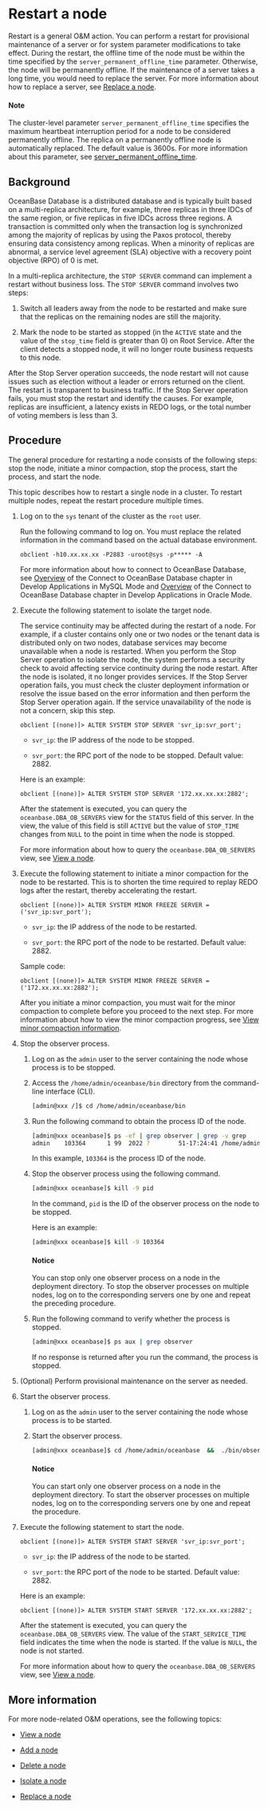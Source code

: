 # Restart a node

Restart is a general O&M action. You can perform a restart for provisional maintenance of a server or for system parameter modifications to take effect. During the restart, the offline time of the node must be within the time specified by the `server_permanent_offline_time` parameter. Otherwise, the node will be permanently offline. If the maintenance of a server takes a long time, you would need to replace the server. For more information about how to replace a server, see [Replace a node](7.replace-a-node.md).

<main id="notice" type='explain'>
<h4>Note</h4>
<p>The cluster-level parameter <code>server_permanent_offline_time</code> specifies the maximum heartbeat interruption period for a node to be considered permanently offline. The replica on a permanently offline node is automatically replaced. The default value is 3600s. For more information about this parameter, see <a href="../../../7.reference/5.system-reference/1.system-configuration-items/3.cluster-level-configuration-items/190.server_permanent_offline_time.md">server_permanent_offline_time</a>. </p>
</main>

## Background

OceanBase Database is a distributed database and is typically built based on a multi-replica architecture, for example, three replicas in three IDCs of the same region, or five replicas in five IDCs across three regions. A transaction is committed only when the transaction log is synchronized among the majority of replicas by using the Paxos protocol, thereby ensuring data consistency among replicas. When a minority of replicas are abnormal, a service level agreement (SLA) objective with a recovery point objective (RPO) of 0 is met.

In a multi-replica architecture, the `STOP SERVER` command can implement a restart without business loss. The `STOP SERVER` command involves two steps:

1. Switch all leaders away from the node to be restarted and make sure that the replicas on the remaining nodes are still the majority.

2. Mark the node to be started as stopped (in the `ACTIVE` state and the value of the `stop_time` field is greater than 0) on Root Service. After the client detects a stopped node, it will no longer route business requests to this node.

After the Stop Server operation succeeds, the node restart will not cause issues such as election without a leader or errors returned on the client. The restart is transparent to business traffic. If the Stop Server operation fails, you must stop the restart and identify the causes. For example, replicas are insufficient, a latency exists in REDO logs, or the total number of voting members is less than 3.

## Procedure

The general procedure for restarting a node consists of the following steps: stop the node, initiate a minor compaction, stop the process, start the process, and start the node.

This topic describes how to restart a single node in a cluster. To restart multiple nodes, repeat the restart procedure multiple times.

1. Log on to the `sys` tenant of the cluster as the `root` user.

   Run the following command to log on. You must replace the related information in the command based on the actual database environment.

   ```shell
   obclient -h10.xx.xx.xx -P2883 -uroot@sys -p***** -A
   ```

   For more information about how to connect to OceanBase Database, see [Overview](../../../3.develop/1.application-development-of-mysql-mode/1.database-connection-with-client-of-mysql-mode/1.connection-methods-overview-of-mysql-mode.md) of the Connect to OceanBase Database chapter in Develop Applications in MySQL Mode and [Overview](../../../3.develop/2.application-development-of-oracle-mode/1.database-connection-of-oracle-mode/1.connection-methods-overview-of-oracle-mode.md) of the Connect to OceanBase Database chapter in Develop Applications in Oracle Mode.

2. Execute the following statement to isolate the target node.

   The service continuity may be affected during the restart of a node. For example, if a cluster contains only one or two nodes or the tenant data is distributed only on two nodes, database services may become unavailable when a node is restarted. When you perform the Stop Server operation to isolate the node, the system performs a security check to avoid affecting service continuity during the node restart. After the node is isolated, it no longer provides services. If the Stop Server operation fails, you must check the cluster deployment information or resolve the issue based on the error information and then perform the Stop Server operation again. If the service unavailability of the node is not a concern, skip this step.

   ```shell
   obclient [(none)]> ALTER SYSTEM STOP SERVER 'svr_ip:svr_port';
   ```

   * `svr_ip`: the IP address of the node to be stopped.

   * `svr_port`: the RPC port of the node to be stopped. Default value: 2882.

   Here is an example:

   ```shell
   obclient [(none)]> ALTER SYSTEM STOP SERVER '172.xx.xx.xx:2882';
   ```

   After the statement is executed, you can query the `oceanbase.DBA_OB_SERVERS` view for the `STATUS` field of this server. In the view, the value of this field is still `ACTIVE` but the value of `STOP_TIME` changes from `NULL` to the point in time when the node is stopped.

   For more information about how to query the `oceanbase.DBA_OB_SERVERS` view, see [View a node](2.view-an-observer.md).

3. Execute the following statement to initiate a minor compaction for the node to be restarted. This is to shorten the time required to replay REDO logs after the restart, thereby accelerating the restart.

   ```shell
   obclient [(none)]> ALTER SYSTEM MINOR FREEZE SERVER = ('svr_ip:svr_port');
   ```

   * `svr_ip`: the IP address of the node to be restarted.

   * `svr_port`: the RPC port of the node to be restarted. Default value: 2882.

   Sample code:

   ```shell
   obclient [(none)]> ALTER SYSTEM MINOR FREEZE SERVER = ('172.xx.xx.xx:2882');
   ```

   After you initiate a minor compaction, you must wait for the minor compaction to complete before you proceed to the next step. For more information about how to view the minor compaction progress, see [View minor compaction information](../../../7.reference/2.administrator-guide/2.basic-database-management/5.manage-data-storage/1.dump-management/4.view-dump-information.md).

   <!-- For more information about minor compactions, see [Minor compaction](../../../7.reference/1.oceanbase-database-concepts/12.observer-node-architecture/1.observer-installation-directory-structure.md). -->

4. Stop the observer process.

   1. Log on as the `admin` user to the server containing the node whose process is to be stopped.

   2. Access the `/home/admin/oceanbase/bin` directory from the command-line interface (CLI).

      ```bash
      [admin@xxx /]$ cd /home/admin/oceanbase/bin
      ```

      <!-- For more information about the installation directory of OceanBase Database, see [Structure of the OBServer installation directory](../../../7.reference/1.oceanbase-database-concepts/12.observer-node-architecture/1.observer-installation-directory-structure.md). -->

   3. Run the following command to obtain the process ID of the node.

      ```bash
      [admin@xxx oceanbase]$ ps -ef | grep observer | grep -v grep
      admin    103364      1 99  2022 ?        51-17:24:41 /home/admin/oceanbase/bin/observer
      ```

      In this example, `103364` is the process ID of the node.

   4. Stop the observer process using the following command.

      ```bash
      [admin@xxx oceanbase]$ kill -9 pid
      ```

      In the command, `pid` is the ID of the observer process on the node to be stopped.

      Here is an example:

      ```bash
      [admin@xxx oceanbase]$ kill -9 103364
      ```

      <main id="notice" type='notice'>
      <h4>Notice</h4>
      <p>You can stop only one observer process on a node in the deployment directory. To stop the observer processes on multiple nodes, log on to the corresponding servers one by one and repeat the preceding procedure. </p>
      </main>

   5. Run the following command to verify whether the process is stopped.

      ```bash
      [admin@xxx oceanbase]$ ps aux | grep observer
      ```

      If no response is returned after you run the command, the process is stopped.

5. (Optional) Perform provisional maintenance on the server as needed.

6. Start the observer process.

   1. Log on as the `admin` user to the server containing the node whose process is to be started.

   2. Start the observer process.

      ```bash
      [admin@xxx oceanbase]$ cd /home/admin/oceanbase  &&  ./bin/observer
      ```

      <main id="notice" type='notice'>
      <h4>Notice</h4>
      <p>You can start only one observer process on a node in the deployment directory. To start the observer processes on multiple nodes, log on to the corresponding servers one by one and repeat the procedure.</p>
      </main>

      <!-- For more information about the installation directory of OceanBase Database, see [Structure of the OBServer installation directory](../../../7.reference/1.oceanbase-database-concepts/12.observer-node-architecture/1.observer-installation-directory-structure.md). -->

7. Execute the following statement to start the node.

   ```shell
   obclient [(none)]> ALTER SYSTEM START SERVER 'svr_ip:svr_port';
   ```

   * `svr_ip`: the IP address of the node to be started.

   * `svr_port`: the RPC port of the node to be started. Default value: 2882.

   Here is an example:

   ```shell
   obclient [(none)]> ALTER SYSTEM START SERVER '172.xx.xx.xx:2882';
   ```

   After the statement is executed, you can query the `oceanbase.DBA_OB_SERVERS` view. The value of the `START_SERVICE_TIME` field indicates the time when the node is started. If the value is `NULL`, the node is not started.

   For more information about how to query the `oceanbase.DBA_OB_SERVERS` view, see [View a node](2.view-an-observer.md).

## More information

For more node-related O&M operations, see the following topics:

* [View a node](2.view-an-observer.md)

* [Add a node](4.add-a-node.md)

* [Delete a node](5.delete-a-node.md)

* [Isolate a node](6.isolation-a-node.md)

* [Replace a node](7.replace-a-node.md)
